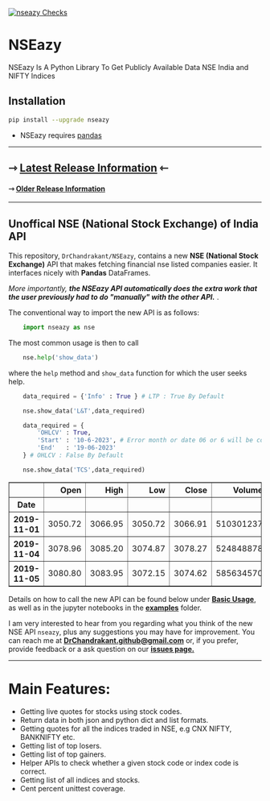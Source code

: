 [![nseazy Checks](https://github.com/DrChandrakant/NSEazy/actions/workflows/nseazy_checks.yml/badge.svg?branch=main)](https://github.com/DrChandrakant/NSEazy/actions/workflows/nseazy_checks.yml)


# NSEazy
NSEazy Is A Python Library To Get Publicly Available Data NSE India and NIFTY Indices

##  Installation
```bash
pip install --upgrade nseazy
```
- NSEazy requires [pandas](https://pypi.org/project/pandas/)

---

## <a name="announcements"></a>**&roarr; [Latest Release Information](https://github.com/DrChandrakant/NSEazy/releases) &loarr;**
#### <a name="announcements"></a> &roarr; **[Older Release Information](https://github.com/DrChandrakant/NSEazy/blob/main/README.md)**


---
## <a name="Unoffical NSE India Api"></a> Unoffical NSE (National Stock Exchange) of India API

This repository, `DrChandrakant/NSEazy`, contains a new **NSE (National Stock Exchange)** API that makes fetching financial nse listed companies easier.  It interfaces nicely with **Pandas** DataFrames.  

*More importantly, **the NSEazy API automatically does the extra work that the user previously had to do "manually" with the other API.*** .

The conventional way to import the new API is as follows:

```python
    import nseazy as nse
```

The most common usage is then to call

```python
    nse.help('show_data')
```
where the `help` method and `show_data` function for which the user seeks help.

```python
    data_required = {'Info' : True } # LTP : True By Default
```

```python
    nse.show_data('L&T',data_required)
```
```python
    data_required = {
        'OHLCV' : True,
        'Start' : '10-6-2023', # Error month or date 06 or 6 will be corrected automatically
        'End'   : '19-06-2023' 
    } # OHLCV : False By Default
```

```python
    nse.show_data('TCS',data_required)
```
<table border="1" class="dataframe">
  <thead>
    <tr style="text-align: right;">
      <th></th>
      <th>Open</th>
      <th>High</th>
      <th>Low</th>
      <th>Close</th>
      <th>Volume</th>
    </tr>
    <tr>
      <th>Date</th>
      <th></th>
      <th></th>
      <th></th>
      <th></th>
      <th></th>
    </tr>
  </thead>
  <tbody>
    <tr>
      <th>2019-11-01</th>
      <td>3050.72</td>
      <td>3066.95</td>
      <td>3050.72</td>
      <td>3066.91</td>
      <td>510301237</td>
    </tr>
    <tr>
      <th>2019-11-04</th>
      <td>3078.96</td>
      <td>3085.20</td>
      <td>3074.87</td>
      <td>3078.27</td>
      <td>524848878</td>
    </tr>
    <tr>
      <th>2019-11-05</th>
      <td>3080.80</td>
      <td>3083.95</td>
      <td>3072.15</td>
      <td>3074.62</td>
      <td>585634570</td>
    </tr>
  </tbody>
</table>


Details on how to call the new API can be found below under **[Basic Usage]()**, as well as in the jupyter notebooks in the **[examples]()** folder.

I am very interested to hear from you regarding what you think of the new NSE API `nseazy`, plus any suggestions you may have for improvement.  You can reach me at **DrChandrakant.github@gmail.com**  or, if you prefer, provide feedback or a ask question on our **[issues page.](https://github.com/DrChandrakant/NSEazy/issues/new/choose)**

---
Main Features:
=============

* Getting live quotes for stocks using stock codes.
* Return data in both json and python dict and list formats.
* Getting quotes for all the indices traded in NSE, e.g CNX NIFTY, BANKNIFTY etc.
* Getting list of top losers.
* Getting list of top gainers.
* Helper APIs to check whether a given stock code or index code is correct.
* Getting list of all indices and stocks.
* Cent percent unittest coverage.
